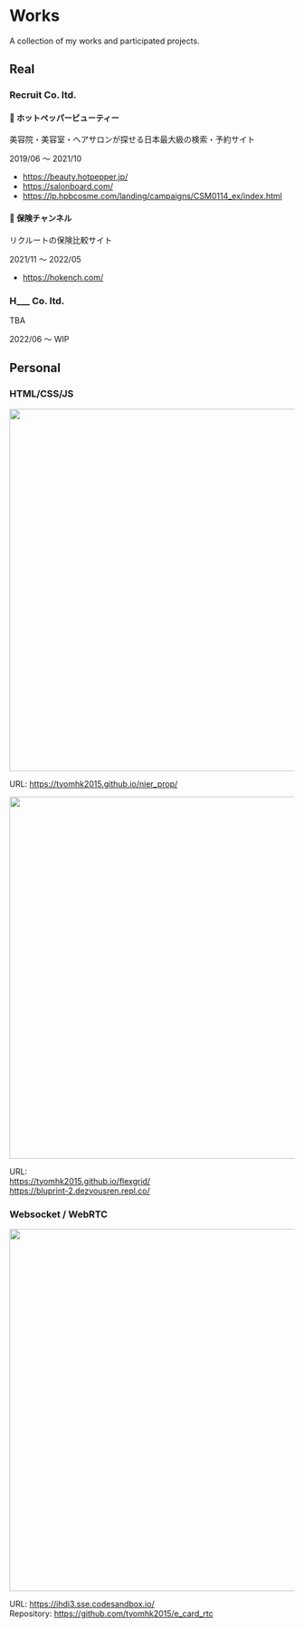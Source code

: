 # Works

A collection of my works and participated projects.

## Real
### Recruit Co. ltd.

#### 🏁 ホットペッパービューティー

美容院・美容室・ヘアサロンが探せる日本最大級の検索・予約サイト

2019/06 〜 2021/10

* <a href="https://beauty.hotpepper.jp/">https://beauty.hotpepper.jp/</a>
* <a href="https://salonboard.com/">https://salonboard.com/</a>
* <a href="https://lp.hpbcosme.com/landing/campaigns/CSM0114_ex/index.html">https://lp.hpbcosme.com/landing/campaigns/CSM0114_ex/index.html</a>


#### 🏁 保険チャンネル
リクルートの保険比較サイト

2021/11 〜 2022/05

* <a href="https://hokench.com/">https://hokench.com/</a>


### H___ Co. ltd.

TBA

2022/06 〜 WIP


## Personal
### HTML/CSS/JS

<img src="https://user-images.githubusercontent.com/35278730/171186823-ae7a96bd-6ced-48f6-b5f9-60124c4c074c.png" width="640" />

URL: <a href="https://tyomhk2015.github.io/nier_prop/">https://tyomhk2015.github.io/nier_prop/</a>

<img src="https://user-images.githubusercontent.com/35278730/172380733-8afc76f2-605a-416b-87d9-b723393e8e9f.png" width="640" />

URL:<br>
<a href="https://tyomhk2015.github.io/flexgrid/">https://tyomhk2015.github.io/flexgrid/</a><br>
<a href="https://bluprint-2.dezvousren.repl.co/">https://bluprint-2.dezvousren.repl.co/</a>



### Websocket / WebRTC

<img src="https://user-images.githubusercontent.com/35278730/171186991-a12a96c2-bf86-4441-9d86-52aa28c67fd7.png" width="640" />

URL: <a href="https://ihdi3.sse.codesandbox.io/">https://ihdi3.sse.codesandbox.io/</a><br>
Repository: <a href="https://github.com/tyomhk2015/e_card_rtc">https://github.com/tyomhk2015/e_card_rtc</a>

